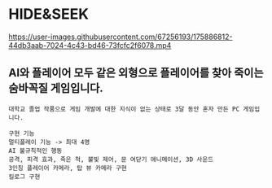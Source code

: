 # HIDE&SEEK

https://user-images.githubusercontent.com/67256193/175886812-44db3aab-7024-4c43-bd46-73fcfc2f6078.mp4

## AI와 플레이어 모두 같은 외형으로 플레이어를 찾아 죽이는 숨바꼭질 게임입니다.

    대학교 졸업 작품으로 게임 개발에 대한 지식이 없는 상태로 3달 동안 혼자 만든 PC 게임입니다.
    
    구현 기능
    멀티플레이 기능 -> 최대 4명
    AI 불규칙적인 행동
    공격, 피격 효과, 죽은 척, 불빛 제어, 문 여닫기 애니메이션, 3D 사운드
    3인칭 플레이어 카메라, 탑 뷰 카메라 구현
    킬로그 구현  
